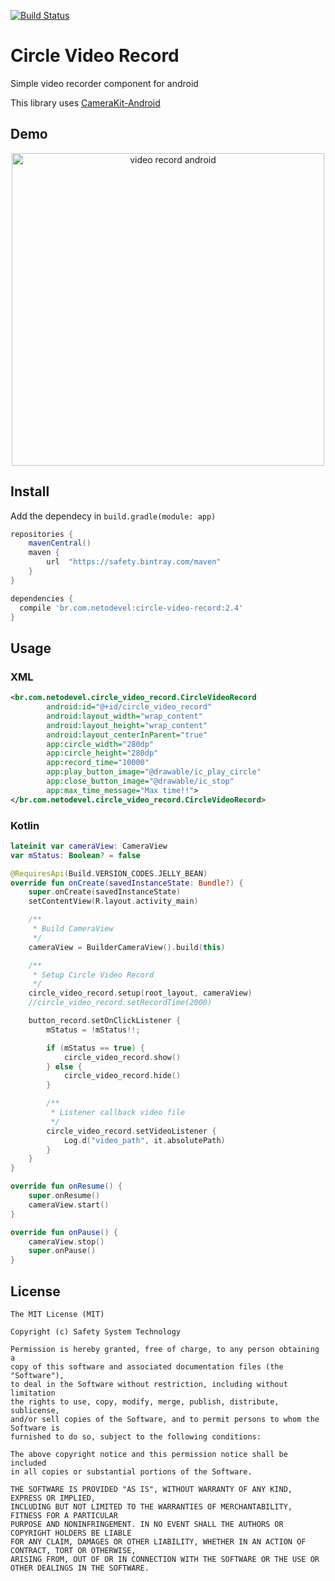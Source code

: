 [![Build Status](https://travis-ci.org/safetysystemtechnology/circle-video-record.svg?branch=master)](https://travis-ci.org/safetysystemtechnology/circle-video-record)

# Circle Video Record
Simple video recorder component for android

This library uses [CameraKit-Android](https://github.com/CameraKit/camerakit-android)

## Demo
<p align="center">
  <img src="art/demo.gif" height="500" alt="video record android" />
</p>

## Install
Add the dependecy in `build.gradle(module: app)`

```gradle
repositories {
    mavenCentral()
    maven {
        url  "https://safety.bintray.com/maven"
    }
}

dependencies {
  compile 'br.com.netodevel:circle-video-record:2.4'
}

```

## Usage

### XML

```xml
<br.com.netodevel.circle_video_record.CircleVideoRecord
        android:id="@+id/circle_video_record"
        android:layout_width="wrap_content"
        android:layout_height="wrap_content"
        android:layout_centerInParent="true"
        app:circle_width="280dp"
        app:circle_height="280dp"
        app:record_time="10000"
        app:play_button_image="@drawable/ic_play_circle"
        app:close_button_image="@drawable/ic_stop"
        app:max_time_message="Max time!!">
</br.com.netodevel.circle_video_record.CircleVideoRecord>
```
### Kotlin
```kotlin
lateinit var cameraView: CameraView
var mStatus: Boolean? = false

@RequiresApi(Build.VERSION_CODES.JELLY_BEAN)
override fun onCreate(savedInstanceState: Bundle?) {
    super.onCreate(savedInstanceState)
    setContentView(R.layout.activity_main)

    /**
     * Build CameraView
     */
    cameraView = BuilderCameraView().build(this)

    /**
     * Setup Circle Video Record
     */
    circle_video_record.setup(root_layout, cameraView)
    //circle_video_record.setRecordTime(2000)

    button_record.setOnClickListener {
        mStatus = !mStatus!!;

        if (mStatus == true) {
            circle_video_record.show()
        } else {
            circle_video_record.hide()
        }

        /**
         * Listener callback video file
         */
        circle_video_record.setVideoListener {
            Log.d("video_path", it.absolutePath)
        }
    }
}

override fun onResume() {
    super.onResume()
    cameraView.start()
}

override fun onPause() {
    cameraView.stop()
    super.onPause()
}
```

## License
    The MIT License (MIT)

    Copyright (c) Safety System Technology

    Permission is hereby granted, free of charge, to any person obtaining a
    copy of this software and associated documentation files (the "Software"),
    to deal in the Software without restriction, including without limitation
    the rights to use, copy, modify, merge, publish, distribute, sublicense,
    and/or sell copies of the Software, and to permit persons to whom the Software is
    furnished to do so, subject to the following conditions:

    The above copyright notice and this permission notice shall be included
    in all copies or substantial portions of the Software.

    THE SOFTWARE IS PROVIDED "AS IS", WITHOUT WARRANTY OF ANY KIND, EXPRESS OR IMPLIED,
    INCLUDING BUT NOT LIMITED TO THE WARRANTIES OF MERCHANTABILITY, FITNESS FOR A PARTICULAR
    PURPOSE AND NONINFRINGEMENT. IN NO EVENT SHALL THE AUTHORS OR COPYRIGHT HOLDERS BE LIABLE
    FOR ANY CLAIM, DAMAGES OR OTHER LIABILITY, WHETHER IN AN ACTION OF CONTRACT, TORT OR OTHERWISE,
    ARISING FROM, OUT OF OR IN CONNECTION WITH THE SOFTWARE OR THE USE OR OTHER DEALINGS IN THE SOFTWARE.
